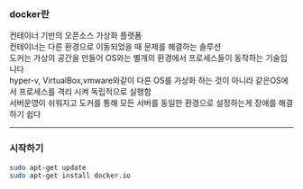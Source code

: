 ### docker란  
컨테이너 기반의 오픈소스 가상화 플랫폼  
컨테이너는 다른 환경으로 이동되었을 때 문제를 해결하는 솔루션  
도커는 가상의 공간을 만들어 OS와는 별개의 환경에서 프로세스들이 동작하는 기술입니다  
hyper-v, VirtualBox,vmware와같이 다른 OS를 가상화 하는 것이 아니라 같은OS에서 프로세스를 격리 시켜 독립적으로 실행함  
서버운영이 쉬워지고 도커를 통해 모든 서버를 동일한 환경으로 설정하는게 장애를 해결하기 쉽다  
***  
### 시작하기  
```bash
sudo apt-get update  
sudo apt-get install docker.io
```
